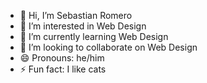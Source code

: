 - 👋 Hi, I’m Sebastian Romero
- 👀 I’m interested in Web Design
- 🌱 I’m currently learning Web Design
- 💞️ I’m looking to collaborate on Web Design
- 😄 Pronouns: he/him
- ⚡ Fun fact: I like cats

<!---
EepySebas/EepySebas is a ✨ special ✨ repository because its `README.md` (this file) appears on your GitHub profile.
You can click the Preview link to take a look at your changes.
--->
